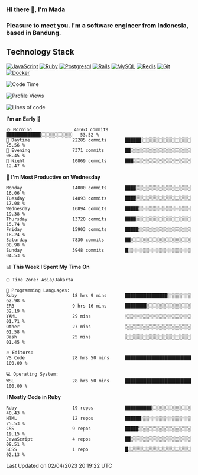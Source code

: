 ### Hi there 👋, I'm Mada
### Pleasure to meet you. I'm a software engineer from Indonesia, based in Bandung.

## Technology Stack

[![JavaScript](https://img.shields.io/badge/-JavaScript-%23F7DF1C?style=flat-square&logo=javascript&logoColor=000000&labelColor=%23F7DF1C&color=%23FFCE5A)](https://www.javascript.com/)
[![Ruby](https://img.shields.io/badge/Ruby-CC342D?style=flat-square&logo=ruby&logoColor=white)](https://www.ruby-lang.org/en/)
[![Postgresql](https://img.shields.io/badge/PostgreSQL-316192?style=flat-square&logo=postgresql&logoColor=ffffff)](https://www.postgresql.org/)
[![Rails](https://img.shields.io/badge/Ruby_on_Rails-CC0000?style=flat-square&logo=ruby-on-rails&logoColor=white)](https://rubyonrails.org/)
[![MySQL](https://img.shields.io/badge/-MySQL-4479A1?style=flat-square&logo=MySQL&logoColor=ffffff)](https://www.mysql.com/)
[![Redis](https://img.shields.io/badge/-Redis-DC382D?style=flat-square&logo=Redis&logoColor=ffffff)](https://redis.io/)
[![Git](https://img.shields.io/badge/-Git-%23F05032?style=flat-square&logo=git&logoColor=%23ffffff)](https://git-scm.com/)
[![Docker](https://img.shields.io/badge/-Docker-2496ED?style=flat-square&logo=docker&logoColor=ffffff)](https://www.docker.com/)
<!--
**madaarya/madaarya** is a ✨ _special_ ✨ repository because its `README.md` (this file) appears on your GitHub profile.

Here are some ideas to get you started:

- 🔭 I’m currently working on ...
- 🌱 I’m currently learning ...
- 👯 I’m looking to collaborate on ...
- 🤔 I’m looking for help with ...
- 💬 Ask me about ...
- 📫 How to reach me: ...
- 😄 Pronouns: ...
- ⚡ Fun fact: ...
-->
<!--START_SECTION:waka-->
![Code Time](http://img.shields.io/badge/Code%20Time-5%2C306%20hrs%2011%20mins-blue)

![Profile Views](http://img.shields.io/badge/Profile%20Views-0-blue)

![Lines of code](https://img.shields.io/badge/From%20Hello%20World%20I%27ve%20Written-34.3%20million%20lines%20of%20code-blue)

**I'm an Early 🐤** 

```text
🌞 Morning                46663 commits       █████████████░░░░░░░░░░░░   53.52 % 
🌆 Daytime                22285 commits       ██████░░░░░░░░░░░░░░░░░░░   25.56 % 
🌃 Evening                7371 commits        ██░░░░░░░░░░░░░░░░░░░░░░░   08.45 % 
🌙 Night                  10869 commits       ███░░░░░░░░░░░░░░░░░░░░░░   12.47 % 
```
📅 **I'm Most Productive on Wednesday** 

```text
Monday                   14000 commits       ████░░░░░░░░░░░░░░░░░░░░░   16.06 % 
Tuesday                  14893 commits       ████░░░░░░░░░░░░░░░░░░░░░   17.08 % 
Wednesday                16894 commits       █████░░░░░░░░░░░░░░░░░░░░   19.38 % 
Thursday                 13720 commits       ████░░░░░░░░░░░░░░░░░░░░░   15.74 % 
Friday                   15903 commits       █████░░░░░░░░░░░░░░░░░░░░   18.24 % 
Saturday                 7830 commits        ██░░░░░░░░░░░░░░░░░░░░░░░   08.98 % 
Sunday                   3948 commits        █░░░░░░░░░░░░░░░░░░░░░░░░   04.53 % 
```


📊 **This Week I Spent My Time On** 

```text
🕑︎ Time Zone: Asia/Jakarta

💬 Programming Languages: 
Ruby                     18 hrs 9 mins       ████████████████░░░░░░░░░   62.98 % 
ERB                      9 hrs 16 mins       ████████░░░░░░░░░░░░░░░░░   32.19 % 
YAML                     29 mins             ░░░░░░░░░░░░░░░░░░░░░░░░░   01.71 % 
Other                    27 mins             ░░░░░░░░░░░░░░░░░░░░░░░░░   01.58 % 
Bash                     25 mins             ░░░░░░░░░░░░░░░░░░░░░░░░░   01.45 % 

🔥 Editors: 
VS Code                  28 hrs 50 mins      █████████████████████████   100.00 % 

💻 Operating System: 
WSL                      28 hrs 50 mins      █████████████████████████   100.00 % 
```

**I Mostly Code in Ruby** 

```text
Ruby                     19 repos            ██████████░░░░░░░░░░░░░░░   40.43 % 
HTML                     12 repos            ██████░░░░░░░░░░░░░░░░░░░   25.53 % 
CSS                      9 repos             █████░░░░░░░░░░░░░░░░░░░░   19.15 % 
JavaScript               4 repos             ██░░░░░░░░░░░░░░░░░░░░░░░   08.51 % 
SCSS                     1 repo              █░░░░░░░░░░░░░░░░░░░░░░░░   02.13 % 
```




 Last Updated on 02/04/2023 20:19:22 UTC
<!--END_SECTION:waka-->
